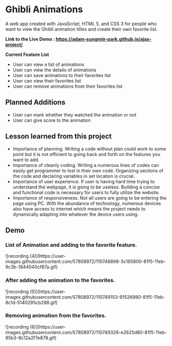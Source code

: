 # Ghibli Animations

A web app created with JavaScript, HTML 5, and CSS 3 for people who want to view the Ghibli animation titles and create their own favorite list.


**Link to the Live Demo : https://adam-sungmin-park.github.io/ajax-project/**

**Current Feature List**

* User can view a list of animations
* User can view the details of animations
* User can save animations to their favorites list
* User can view their favorites list
* User can remove animations from their favorites list

<h2>Planned Additions</h2>

* User can mark whether they watched the animation or not
* User can give score to the animation

<h2>Lesson learned from this project</h2>

* Importance of planning. Writing a code without plan could work to some point but it is not efficient to going back and forth on the features you want to add. 
* Importance of cleanly coding. Writing a numerous lines of codes can easily get programmer to lost in their own code. Organizing sections of the code and declaring variables in set location is crucial.
* Importance of user experience. If user is having hard time trying to understand the webpage, it is going to be useless. Building a concise and functional code is necessary for users to fully utilize the website.
* Importance of responsiveness. Not all users are going to be entering the page using PC. With the abundance of technology, numerous devices also have access to internet which means the project needs to dynamically adapting into whatever the device users using. 

<h2>Demo</h2>

<h3>List of Animation and adding to the favorite feature.</h3>
![recording (4)](https://user-images.githubusercontent.com/57808972/110748898-3c165800-81f5-11eb-9c3b-1844040cf87a.gif)

<h3>After adding the animation to the favorites.</h3>
![recording (5)](https://user-images.githubusercontent.com/57808972/110749153-91526980-81f5-11eb-8c1d-5140295cb288.gif)

<h3>Removing animation from the favorites.</h3>
![recording (6)](https://user-images.githubusercontent.com/57808972/110749328-e2625d80-81f5-11eb-85b3-8c12a2f7e878.gif)






